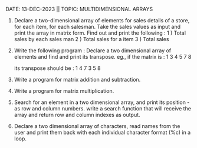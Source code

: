 DATE: 13-DEC-2023 || TOPIC: MULTIDIMENSIONAL ARRAYS

1. Declare a two-dimensional array of elements for sales details of a store, for each item, for each salesman. Take the sales values as input and print the array in matrix form.
	Find out and print the following :
	1 ) Total sales by each sales man
	2 ) Total sales for a item
	3 ) Total sales
2. Write the following program :
	Declare a two dimensional array of elements and find and print its transpose.
	eg., if the matrix is :       1 3
                                      4 5
                                      7 8

	its transpose should be :     1 4 7
                                      3 5 8

3. Write a program  for matrix addition and subtraction.

4. Write a program  for matrix multiplication.

5. Search for an element in a two dimensional array, and print its position - as row and column numbers. write a search function that will receive the array and return row and column indexes as output.

6. Declare a two dimensional array of characters, read names from the user and print them back with each individual character format (%c) in a loop.

